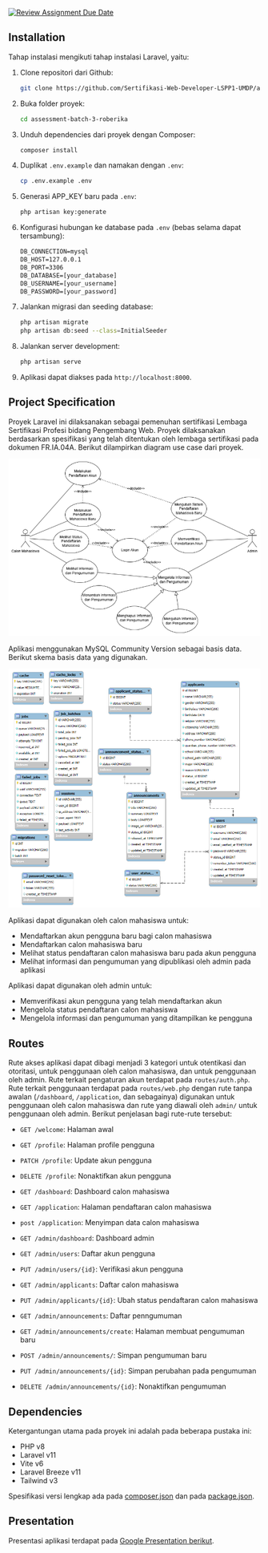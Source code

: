 [![Review Assignment Due Date](https://classroom.github.com/assets/deadline-readme-button-22041afd0340ce965d47ae6ef1cefeee28c7c493a6346c4f15d667ab976d596c.svg)](https://classroom.github.com/a/UwpJJG2e)

## Installation

Tahap instalasi mengikuti tahap instalasi Laravel, yaitu:

1. Clone repositori dari Github:

    ```bash
    git clone https://github.com/Sertifikasi-Web-Developer-LSPP1-UMDP/assessment-batch-3-roberika.git
    ```

2. Buka folder proyek:

    ```bash
    cd assessment-batch-3-roberika
    ```

3. Unduh dependencies dari proyek dengan Composer:

    ```bash
    composer install
    ```

4. Duplikat `.env.example` dan namakan dengan `.env`:

    ```bash
    cp .env.example .env
    ```

5. Generasi APP_KEY baru pada `.env`:

    ```bash
    php artisan key:generate
    ```

6. Konfigurasi hubungan ke database pada `.env` (bebas selama dapat tersambung):

    ```dotenv
    DB_CONNECTION=mysql
    DB_HOST=127.0.0.1
    DB_PORT=3306
    DB_DATABASE=[your_database]
    DB_USERNAME=[your_username]
    DB_PASSWORD=[your_password]
    ```

7. Jalankan migrasi dan seeding database:

    ```bash
    php artisan migrate
    php artisan db:seed --class=InitialSeeder
    ```

8. Jalankan server development:

    ```bash
    php artisan serve
    ```

9. Aplikasi dapat diakses pada `http://localhost:8000`.

## Project Specification

Proyek Laravel ini dilaksanakan sebagai pemenuhan sertifikasi Lembaga Sertifikasi Profesi bidang Pengembang Web. Proyek dilaksanakan berdasarkan spesifikasi yang telah ditentukan oleh lembaga sertifikasi pada dokumen FR.IA.04A. Berikut dilampirkan diagram use case dari proyek.

![alt text](https://github.com/roberika/dataset/blob/main/usecasediagram.png?raw=true)

Aplikasi menggunakan MySQL Community Version sebagai basis data. Berikut skema basis data yang digunakan.

![alt text](https://github.com/roberika/dataset/blob/main/eerdiagram%20terbaru.png?raw=true)

Aplikasi dapat digunakan oleh calon mahasiswa untuk:

- Mendaftarkan akun pengguna baru bagi calon mahasiswa
- Mendaftarkan calon mahasiswa baru
- Melihat status pendaftaran calon mahasiswa baru pada akun pengguna
- Melihat informasi dan pengumuman yang dipublikasi oleh admin pada aplikasi

Aplikasi dapat digunakan oleh admin untuk:

- Memverifikasi akun pengguna yang telah mendaftarkan akun
- Mengelola status pendaftaran calon mahasiswa
- Mengelola informasi dan pengumuman yang ditampilkan ke pengguna

## Routes

Rute akses aplikasi dapat dibagi menjadi 3 kategori untuk otentikasi dan otoritasi, untuk penggunaan oleh calon mahasiswa, dan untuk penggunaan oleh admin. Rute terkait pengaturan akun terdapat pada `routes/auth.php`. Rute terkait penggunaan terdapat pada `routes/web.php` dengan rute tanpa awalan (`/dashboard`, `/application`, dan sebagainya) digunakan untuk penggunaan oleh calon mahasiswa dan rute yang diawali oleh `admin/` untuk penggunaan oleh admin. Berikut penjelasan bagi rute-rute tersebut:

- `GET /welcome`: Halaman awal
- `GET /profile`: Halaman profile pengguna
- `PATCH /profile`: Update akun pengguna
- `DELETE /profile`: Nonaktifkan akun pengguna

- `GET /dashboard`: Dashboard calon mahasiswa
- `GET /application`: Halaman pendaftaran calon mahasiswa
- `post /application`: Menyimpan data calon mahasiswa

- `GET /admin/dashboard`: Dashboard admin
- `GET /admin/users`: Daftar akun pengguna
- `PUT /admin/users/{id}`: Verifikasi akun pengguna

- `GET /admin/applicants`: Daftar calon mahasiswa
- `PUT /admin/applicants/{id}`: Ubah status pendaftaran calon mahasiswa

- `GET /admin/announcements`: Daftar penngumuman
- `GET /admin/announcements/create`: Halaman membuat pengumuman baru
- `POST /admin/announcements/`: Simpan pengumuman baru
- `PUT /admin/announcements/{id}`: Simpan perubahan pada pengumuman
- `DELETE /admin/announcements/{id}`: Nonaktifkan pengumuman

## Dependencies

Ketergantungan utama pada proyek ini adalah pada beberapa pustaka ini:

- PHP v8
- Laravel v11
- Vite v6
- Laravel Breeze v11
- Tailwind v3

Spesifikasi versi lengkap ada pada [composer.json](https://github.com/Sertifikasi-Web-Developer-LSPP1-UMDP/assessment-batch-3-roberika/blob/main/composer.json) dan pada [package.json](https://github.com/Sertifikasi-Web-Developer-LSPP1-UMDP/assessment-batch-3-roberika/blob/main/package.json).

## Presentation

Presentasi aplikasi terdapat pada [Google Presentation berikut](https://docs.google.com/presentation/d/1vGdwTSptRSKhjy13ElXtoGUnZb8RerWuR61G-xX9Cn8/edit?usp=sharing).
